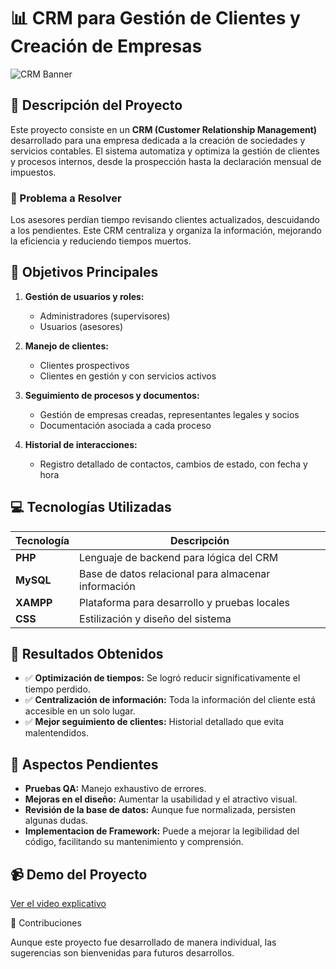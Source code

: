 # 📊 CRM para Gestión de Clientes y Creación de Empresas

![CRM Banner](https://via.placeholder.com/1000x300) <!-- Inserta un banner o logo -->

## 📝 Descripción del Proyecto

Este proyecto consiste en un **CRM (Customer Relationship Management)** desarrollado para una empresa dedicada a la creación de sociedades y servicios contables. El sistema automatiza y optimiza la gestión de clientes y procesos internos, desde la prospección hasta la declaración mensual de impuestos.

### 🚩 Problema a Resolver

Los asesores perdían tiempo revisando clientes actualizados, descuidando a los pendientes. Este CRM centraliza y organiza la información, mejorando la eficiencia y reduciendo tiempos muertos.

## 🎯 Objetivos Principales

1. **Gestión de usuarios y roles:**
   - Administradores (supervisores)
   - Usuarios (asesores)

2. **Manejo de clientes:**
   - Clientes prospectivos
   - Clientes en gestión y con servicios activos

3. **Seguimiento de procesos y documentos:**
   - Gestión de empresas creadas, representantes legales y socios
   - Documentación asociada a cada proceso

4. **Historial de interacciones:**
   - Registro detallado de contactos, cambios de estado, con fecha y hora

## 💻 Tecnologías Utilizadas

| Tecnología  | Descripción                                        |
|-------------|----------------------------------------------------|
| **PHP**     | Lenguaje de backend para lógica del CRM            |
| **MySQL**   | Base de datos relacional para almacenar información|
| **XAMPP**   | Plataforma para desarrollo y pruebas locales       |
| **CSS**     | Estilización y diseño del sistema                  |

## 🌟 Resultados Obtenidos

- ✅ **Optimización de tiempos:** Se logró reducir significativamente el tiempo perdido.
- ✅ **Centralización de información:** Toda la información del cliente está accesible en un solo lugar.
- ✅ **Mejor seguimiento de clientes:** Historial detallado que evita malentendidos.

## 🚧 Aspectos Pendientes

- **Pruebas QA:** Manejo exhaustivo de errores.
- **Mejoras en el diseño:** Aumentar la usabilidad y el atractivo visual.
- **Revisión de la base de datos:** Aunque fue normalizada, persisten algunas dudas.
- **Implementacion de Framework:** Puede a mejorar la legibilidad del código, facilitando su mantenimiento y comprensión.

## 📹 Demo del Proyecto

[Ver el video explicativo](https://www.youtube.com/watch?v=JbHMMkSg7-k) <!-- Reemplaza con el enlace real -->

🤝 Contribuciones

Aunque este proyecto fue desarrollado de manera individual, las sugerencias son bienvenidas para futuros desarrollos.
